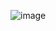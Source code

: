 ![image](https://user-images.githubusercontent.com/114365472/218619444-580f1aeb-e38c-401d-9f6d-13c2afdc0161.png)

